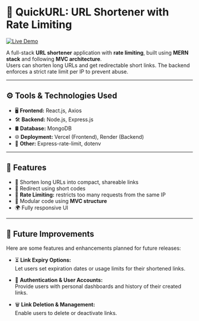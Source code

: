 # 🔗 QuickURL: URL Shortener with Rate Limiting

[![Live Demo](https://img.shields.io/badge/Live-Demo-green?logo=vercel)](https://quickurl.vercel.app)

A full-stack **URL shortener** application with **rate limiting**, built using **MERN stack** and following **MVC architecture**.  
Users can shorten long URLs and get redirectable short links. The backend enforces a strict rate limit per IP to prevent abuse.

---

## ⚙️ Tools & Technologies Used

- 🖥️ **Frontend:** React.js, Axios  
- 🛠️ **Backend:** Node.js, Express.js  
- 🛢️ **Database:** MongoDB  
- 🌐 **Deployment:** Vercel (Frontend), Render (Backend)  
- 🧩 **Other:** Express-rate-limit, dotenv

---

## 📌 Features

- 🔗 Shorten long URLs into compact, shareable links
- 🔁 Redirect using short codes
- 🚫 **Rate Limiting:** restricts too many requests from the same IP
- 🧱 Modular code using **MVC structure**
- 🌍 Fully responsive UI

---

## 🔮 Future Improvements

Here are some features and enhancements planned for future releases:


- ⏳ **Link Expiry Options:**  
  Let users set expiration dates or usage limits for their shortened links.

- 🔐 **Authentication & User Accounts:**  
  Provide users with personal dashboards and history of their created links.

- 🗑️ **Link Deletion & Management:**  
  Enable users to delete or deactivate links.






